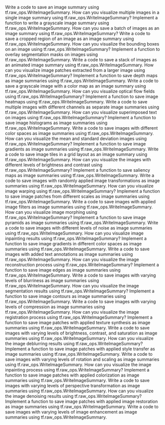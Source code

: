 Write a code to save an image summary using tf.raw_ops.WriteImageSummary.
How can you visualize multiple images in a single image summary using tf.raw_ops.WriteImageSummary?
Implement a function to write a grayscale image summary using tf.raw_ops.WriteImageSummary.
How can you save a batch of images as an image summary using tf.raw_ops.WriteImageSummary?
Write a code to save a cropped region of an image as an image summary using tf.raw_ops.WriteImageSummary.
How can you visualize the bounding boxes on an image using tf.raw_ops.WriteImageSummary?
Implement a function to overlay segmentation masks on images using tf.raw_ops.WriteImageSummary.
Write a code to save a stack of images as an animated image summary using tf.raw_ops.WriteImageSummary.
How can you visualize image patches extracted from a larger image using tf.raw_ops.WriteImageSummary?
Implement a function to save depth maps as image summaries using tf.raw_ops.WriteImageSummary.
Write a code to save a grayscale image with a color map as an image summary using tf.raw_ops.WriteImageSummary.
How can you visualize optical flow fields using tf.raw_ops.WriteImageSummary?
Implement a function to save image heatmaps using tf.raw_ops.WriteImageSummary.
Write a code to save multiple images with different channels as separate image summaries using tf.raw_ops.WriteImageSummary.
How can you visualize superimposed text on images using tf.raw_ops.WriteImageSummary?
Implement a function to save image histograms as image summaries using tf.raw_ops.WriteImageSummary.
Write a code to save images with different color spaces as image summaries using tf.raw_ops.WriteImageSummary.
How can you visualize the mean and standard deviation images using tf.raw_ops.WriteImageSummary?
Implement a function to save image gradients as image summaries using tf.raw_ops.WriteImageSummary.
Write a code to save image tiles in a grid layout as an image summary using tf.raw_ops.WriteImageSummary.
How can you visualize the images with different levels of brightness and contrast using tf.raw_ops.WriteImageSummary?
Implement a function to save saliency maps as image summaries using tf.raw_ops.WriteImageSummary.
Write a code to save images with randomly applied image transformations as image summaries using tf.raw_ops.WriteImageSummary.
How can you visualize image warping using tf.raw_ops.WriteImageSummary?
Implement a function to save image patches from different scales as image summaries using tf.raw_ops.WriteImageSummary.
Write a code to save images with applied image filters as image summaries using tf.raw_ops.WriteImageSummary.
How can you visualize image morphing using tf.raw_ops.WriteImageSummary?
Implement a function to save image pyramids as image summaries using tf.raw_ops.WriteImageSummary.
Write a code to save images with different levels of noise as image summaries using tf.raw_ops.WriteImageSummary.
How can you visualize image inpainting results using tf.raw_ops.WriteImageSummary?
Implement a function to save image gradients in different color spaces as image summaries using tf.raw_ops.WriteImageSummary.
Write a code to save images with added text annotations as image summaries using tf.raw_ops.WriteImageSummary.
How can you visualize the image reconstruction process using tf.raw_ops.WriteImageSummary?
Implement a function to save image edges as image summaries using tf.raw_ops.WriteImageSummary.
Write a code to save images with varying levels of blurriness as image summaries using tf.raw_ops.WriteImageSummary.
How can you visualize the image segmentation results using tf.raw_ops.WriteImageSummary?
Implement a function to save image contours as image summaries using tf.raw_ops.WriteImageSummary.
Write a code to save images with varying levels of compression as image summaries using tf.raw_ops.WriteImageSummary.
How can you visualize the image registration process using tf.raw_ops.WriteImageSummary?
Implement a function to save image patches with applied texture synthesis as image summaries using tf.raw_ops.WriteImageSummary.
Write a code to save images with varying levels of brightness, contrast, and saturation as image summaries using tf.raw_ops.WriteImageSummary.
How can you visualize the image deblurring results using tf.raw_ops.WriteImageSummary?
Implement a function to save image patches with applied style transfer as image summaries using tf.raw_ops.WriteImageSummary.
Write a code to save images with varying levels of rotation and scaling as image summaries using tf.raw_ops.WriteImageSummary.
How can you visualize the image inpainting process using tf.raw_ops.WriteImageSummary?
Implement a function to save image patches with applied colorization as image summaries using tf.raw_ops.WriteImageSummary.
Write a code to save images with varying levels of perspective transformation as image summaries using tf.raw_ops.WriteImageSummary.
How can you visualize the image denoising results using tf.raw_ops.WriteImageSummary?
Implement a function to save image patches with applied image restoration as image summaries using tf.raw_ops.WriteImageSummary.
Write a code to save images with varying levels of image enhancement as image summaries using tf.raw_ops.WriteImageSummary.